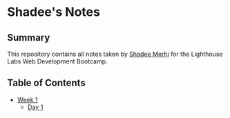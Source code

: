 # Shadee's Notes

## Summary

This repository contains all notes taken by [Shadee Merhi](https://github.com/shadeemerhi) for the Lighthouse Labs Web Development Bootcamp.

## Table of Contents
* [Week 1](/Week_1)
  * [Day 1](/Week_1/Day_1)